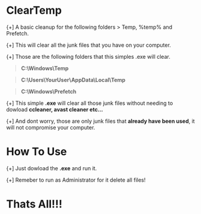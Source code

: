 # ClearTemp


{+] A basic cleanup for the following folders > Temp, %temp% and Prefetch.


{+] This will clear all the junk files that you have on your computer.


{+] Those are the following folders that this simples .exe will clear.

> **C:\Windows\Temp**

> **C:\Users\YourUser\AppData\Local\Temp**

> **C:\Windows\Prefetch**

{+] This simple **.exe** will clear all those junk files without needing to dowload **ccleaner, avast cleaner etc...**

{+] And dont worry, those are only junk files that **already have been used**, it will not compromise your computer.

# How To Use

{+] Just dowload the **.exe** and run it.

{+] Remeber to run as Administrator for it delete all files!

# Thats All!!!
